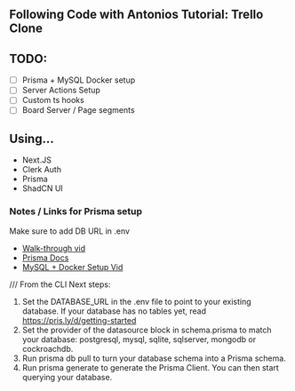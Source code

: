 ## Following Code with Antonios Tutorial: Trello Clone 

## TODO: 
- [ ] Prisma + MySQL Docker setup
- [ ] Server Actions Setup
- [ ] Custom ts hooks 
- [ ] Board Server / Page segments 

## Using... 
* Next.JS
* Clerk Auth
* Prisma 
* ShadCN UI

### Notes / Links for Prisma setup 
Make sure to add DB URL in .env
* [Walk-through vid](https://www.youtube.com/watch?v=CORQo5rooX8)  
* [Prisma Docs](https://v1.prisma.io/docs/1.34/prisma-server/local-prisma-setup-je3i/) 
* [MySQL + Docker Setup Vid](https://www.youtube.com/watch?v=U0paw01g_KU)  

/// From the CLI 
Next steps:
1. Set the DATABASE_URL in the .env file to point to your existing database. If your database has no tables yet, read https://pris.ly/d/getting-started
2. Set the provider of the datasource block in schema.prisma to match your database: postgresql, mysql, sqlite, sqlserver, mongodb or cockroachdb.
3. Run prisma db pull to turn your database schema into a Prisma schema.
4. Run prisma generate to generate the Prisma Client. You can then start querying your database.
  
